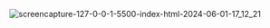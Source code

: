![screencapture-127-0-0-1-5500-index-html-2024-06-01-17_12_21](https://github.com/jainamchauhan283/Transport-Agency/assets/116141155/7e745a7e-3a3b-4e63-b5d9-98d66aee89c3)
